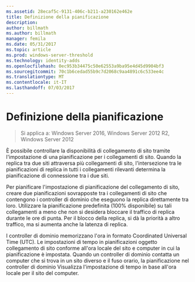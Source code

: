 ```yaml
---
ms.assetid: 28ecaf5c-9131-406c-b211-a230162e462e
title: Definizione della pianificazione
description: 
author: billmath
ms.author: billmath
manager: femila
ms.date: 05/31/2017
ms.topic: article
ms.prod: windows-server-threshold
ms.technology: identity-adds
ms.openlocfilehash: 0ec953b34475c50e62553a9ba95e4d45d9904bf3
ms.sourcegitcommit: 70c1b6cedad55b9c7d2068c9aa4891c6c533ee4c
ms.translationtype: MT
ms.contentlocale: it-IT
ms.lasthandoff: 07/03/2017
---
```

# <a name="determining-the-schedule"></a>Definizione della pianificazione

>Si applica a: Windows Server 2016, Windows Server 2012 R2, Windows Server 2012

È possibile controllare la disponibilità di collegamento di sito tramite l'impostazione di una pianificazione per i collegamenti di sito. Quando la replica tra due siti attraversa più collegamenti di sito, l'intersezione tra le pianificazioni di replica in tutti i collegamenti rilevanti determina la pianificazione di connessione tra i due siti.  
  
Per pianificare l'impostazione di pianificazione del collegamento di sito, creare due pianificazioni sovrapposte tra i collegamenti di sito che contengono i controller di dominio che eseguono la replica direttamente tra loro. Utilizzare la pianificazione predefinita (100% disponibile) su tali collegamenti a meno che non si desidera bloccare il traffico di replica durante le ore di punta. Per il blocco della replica, si dà la priorità a altro traffico, ma si aumenta anche la latenza di replica.  
  
I controller di dominio memorizzano l'ora in formato Coordinated Universal Time (UTC). Le impostazioni di tempo in pianificazioni oggetto collegamento di sito conforme all'ora locale del sito e computer in cui la pianificazione è impostata. Quando un controller di dominio contatta un computer che si trova in un sito diverso e il fuso orario, la pianificazione nel controller di dominio Visualizza l'impostazione di tempo in base all'ora locale per il sito del computer.  
  


